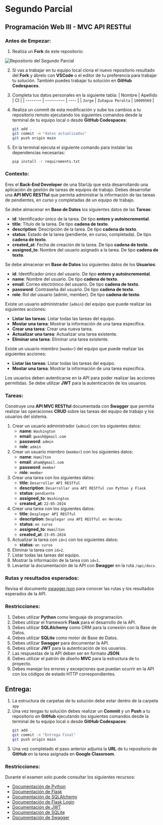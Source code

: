 # Segundo Parcial
## Programación Web III - MVC API RESTful

### Antes de Empezar:

1. Realiza un **Fork** de este repositorio:

![Repositorio del Segundo Parcial](https://live.staticflickr.com/65535/53738608284_706405e96e_z.jpg)

2. Si vas a trabajar en tu equipo local clona el nuevo repositorio resultado del **Fork** y ábrelo con **VSCode** o el editor de tu preferencia para trabajar tu solución. También puedes trabajar tu solución en **GitHub Codespaces**.

3. Completa tus datos personales en la siguiente tabla:
    | Nombre   | Apellido   | CI   |
    | -------- | ---------- | ---- |
    | `Jorge` | `Zuñagua Peralta` | `10099569` |

4. Realiza un commit de esta modificación y sube los cambios a tu repositorio remoto ejecutando los siguientes comandos desde la terminal de tu equipo local o desde **GitHub Codespaces**:
    ```bash
    git add .
    git commit -m "datos actualizados"
    git push origin main
    ```
5. En la terminal ejecuta el siguiente comando para instalar las dependencias necesarias:
    ```bash
    pip install -r requirements.txt
    ```

### Contexto:

Eres el **Back-End Developer** de una StarUp que esta desarrollando una aplicación de gestión de tareas de equipos de trabajo. Debes desarrollar una **API MVC RESTful** que permita administrar la información de las tareas de pendientes, en curso y completadas de un equipo de trabajo. 

Se debe almacenar en **Base de Datos** los siguientes datos de las **Tareas**:
- **id**: Identificador único de la tarea. De tipo **entero y autoincremental**.
- **title**: Título de la tarea. De tipo **cadena de texto**.
- **description**: Descripción de la tarea. De tipo **cadena de texto**.
- **status**: Estado de la tarea (pendiente, en curso, completada). De tipo **cadena de texto**.
- **created_at**: Fecha de creación de la tarea. De tipo **cadena de texto**.
- **assigned_to**: Nombre del usuario asignado a la tarea. De tipo **cadena de texto**.

Se debe almacenar en **Base de Datos** los siguientes datos de los **Usuarios**:
- **id**: Identificador único del usuario. De tipo **entero y autoincremental**.
- **name**: Nombre del usuario. De tipo **cadena de texto**.
- **email**: Correo electrónico del usuario. De tipo **cadena de texto**.
- **password**: Contraseña del usuario. De tipo **cadena de texto**.
- **role**: Rol del usuario (admin, member). De tipo **cadena de texto**.

Existe un usuario administrador (`admin`) del equipo que puede realizar las siguientes acciones:
- **Listar las tareas**: Listar todas las tareas del equipo.
- **Mostar una tarea**: Mostrar la información de una tarea específica.
- **Crear una tarea**: Crear una nueva tarea.
- **Actualizar una tarea**: Actualizar una tarea existente.
- **Eliminar una tarea**: Eliminar una tarea existente. 

Existe un usuario miembro (`member`) del equipo que puede realizar las siguientes acciones:
- **Listar las tareas**: Listar todas las tareas del equipo.
- **Mostar una tarea**: Mostrar la información de una tarea específica.

Los usuarios deben autenticarse en la API para poder realizar las acciones permitidas. Se debe utilizar **JWT** para la autenticación de los usuarios.

### Tareas:

Construye una **API MVC RESTful** documentada con **Swagger** que permita realizar las operaciones **CRUD** sobre las tareas del equipo de trabajo y los usuarios del sistema.

1. Crear un usuario administrador (`admin`) con los siguientes datos:
    - **name**: `Washington`
    - **email**: `gwash@gmail.com`
    - **password**: `admin`
    - **role**: `admin`
2. Crear un usuario miembro (`member`) con los siguientes datos:
    - **name**: `Hamilton`
    - **email**: `aham@gmail.com`
    - **password**: `member`
    - **role**: `member`
3. Crear una tarea con los siguientes datos:
    - **title**: `Desarrollar API RESTful`
    - **description**: `Desarrollar una API RESTful con Python y Flask`
    - **status**: `pendiente`
    - **assigned_to**: `Washington`
    - **created_at**: `22-05-2024`
4. Crear una tarea con los siguientes datos:
    - **title**: `Desplegar API RESTful`
    - **description**: `Desplegar una API RESTful en Heroku`
    - **status**: `en curso`
    - **assigned_to**: `Hamilton`
    - **created_at**: `23-05-2024`
5. Actualizar la tarea con `id=1` con los siguientes datos:
    - **status**: `en curso`
6. Eliminar la tarea con `id=2`.
7. Listar todas las tareas del equipo.
8. Mostrar la información de la tarea con `id=1`.
9. Levantar la documentación de la API con **Swagger** en la ruta `/api/docs`.

### Rutas y resultados esperados:
Revisa el documento [swagger.json](app/static/swagger.json) para conocer las rutas y los resultados esperados de la API.

### Restricciones:
1. Debes utilizar **Python** como lenguaje de programación.
2. Debes utilizar el framework **Flask** para el desarrollo de la API.
3. Debes utilizar **SQLAlchemy** como ORM para la conexión con la Base de Datos.
4. Debes utilizar **SQLite** como motor de Base de Datos.
5. Debes utilizar **Swagger** para documentar la API.
6. Debes utilizar **JWT** para la autenticación de los usuarios.
7. Las respuestas de la API deben ser en formato **JSON**.
8. Debes utilizar el patrón de diseño **MVC** para la estructura de tu proyecto.
9. Debes manejar los errores y excepciones que puedan ocurrir en la API con los códigos de estado HTTP correspondientes.

## Entrega:
1. La estructura de carpetas de tu solución debe estar dentro de la carpeta `app`
2. Una vez tengas tu solución debes realizar un **Commit** y un **Push** a tu repositorio en **GitHub** ejecutando los siguientes comandos desde la terminal de tu equipo local o desde **GitHub Codespaces**:
    ```bash
    git add .
    git commit -m "Entrega Final"
    git push origin main
    ```
3. Una vez completado el paso anterior adjunta la **URL** de tu repositorio de **GitHub** en la tarea asignada en **Google Classroom**. 


### Restricciones:

Durante el examen solo puede consultar los siguientes recursos:
- [Documentación de Python](https://docs.python.org/3/)
- [Documentación de Flask](https://flask.palletsprojects.com/en/2.0.x/)
- [Documentación de SQLAlchemy](https://flask-sqlalchemy.palletsprojects.com/en/3.1.x/)
- [Documentación de Flask Login](https://flask-login.readthedocs.io/en/latest/)
- [Documentación de JWT](https://flask-jwt-extended.readthedocs.io/en/stable/)
- [Documentación de SQLite](https://www.sqlite.org/docs.html)
- [Documentación de Swagger](https://swagger.io/docs/)